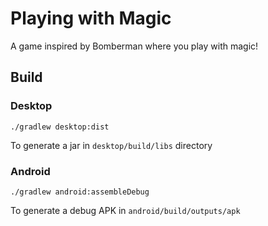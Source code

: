 # Playing with Magic

A game inspired by Bomberman where you play with magic!

## Build
### Desktop
```
./gradlew desktop:dist
```
To generate a jar in ```desktop/build/libs``` directory
### Android
```
./gradlew android:assembleDebug
```
To generate a debug APK in ```android/build/outputs/apk```

